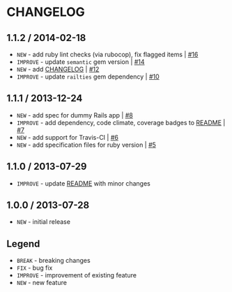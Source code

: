 CHANGELOG
=========

1.1.2 / 2014-02-18
------------------

- `NEW` - add ruby lint checks (via rubocop), fix flagged items | [#16][]
- `IMPROVE` - update `semantic` gem version | [#14][]
- `NEW` - add [CHANGELOG](CHANGELOG.md) | [#12][]
- `IMPROVE` - update `railties` gem dependency | [#10][]


1.1.1 / 2013-12-24
------------------

- `NEW` - add spec for dummy Rails app | [#8][]
- `IMPROVE` - add dependency, code climate, coverage badges to [README](README.md) | [#7][]
- `NEW` - add support for Travis-CI | [#6][]
- `NEW` - add specification files for ruby version | [#5][]


1.1.0 / 2013-07-29
------------------

- `IMPROVE` - update [README](README.md) with minor changes


1.0.0 / 2013-07-28
------------------

- `NEW` - initial release


Legend
------

- `BREAK`   - breaking changes
- `FIX`     - bug fix
- `IMPROVE` - improvement of existing feature
- `NEW`     - new feature

<!--- The following link definition list is generated by PimpMyChangelog --->
[#5]: https://github.com/jhx/gem-the1kbgrid-css-rails/issues/5
[#6]: https://github.com/jhx/gem-the1kbgrid-css-rails/issues/6
[#7]: https://github.com/jhx/gem-the1kbgrid-css-rails/issues/7
[#8]: https://github.com/jhx/gem-the1kbgrid-css-rails/issues/8
[#10]: https://github.com/jhx/gem-the1kbgrid-css-rails/issues/10
[#12]: https://github.com/jhx/gem-the1kbgrid-css-rails/issues/12
[#14]: https://github.com/jhx/gem-the1kbgrid-css-rails/issues/14
[#16]: https://github.com/jhx/gem-the1kbgrid-css-rails/issues/16
